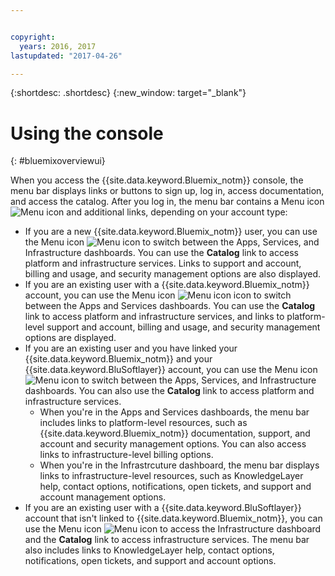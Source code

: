 ```yaml
---


copyright:
  years: 2016, 2017
lastupdated: "2017-04-26"

---
```


{:shortdesc: .shortdesc}
{:new_window: target="_blank"}

# Using the console
{: #bluemixoverviewui}

When you access the {{site.data.keyword.Bluemix_notm}} console, the menu bar displays links or buttons to sign up, log in, access documentation, and access the catalog. After you log in, the menu bar contains a Menu icon ![Menu icon](../icons/icon_hamburger.svg) and additional links, depending on your account type:

* If you are a new {{site.data.keyword.Bluemix_notm}} user, you can use the Menu icon ![Menu icon](../icons/icon_hamburger.svg) to switch between the Apps, Services, and Infrastructure dashboards. You can use the **Catalog** link to access platform and infrastructure services. Links to support and account, billing and usage, and security management options are also displayed.
* If you are an existing user with a {{site.data.keyword.Bluemix_notm}} account, you can use the Menu icon ![Menu icon icon](../icons/icon_hamburger.svg) to switch between the Apps and Services dashboards. You can use the **Catalog** link to access platform and infrastructure services, and links to platform-level support and account, billing and usage, and security management options are displayed.
* If you are an existing user and you have linked your {{site.data.keyword.Bluemix_notm}} and your {{site.data.keyword.BluSoftlayer}} account, you can use the Menu icon ![Menu icon](../icons/icon_hamburger.svg) to switch between the Apps, Services, and Infrastructure dashboards. You can also use the **Catalog** link to access platform and infrastructure services.
  * When you're in the Apps and Services dashboards, the menu bar includes links to platform-level resources, such as {{site.data.keyword.Bluemix_notm}} documentation, support, and account and security management options. You can also access links to infrastructure-level billing options.
  * When you're in the Infrastrcuture dashboard, the menu bar displays links to infrastructure-level resources, such as KnowledgeLayer help, contact options, notifications, open tickets, and support and account management options.
* If you are an existing user with a {{site.data.keyword.BluSoftlayer}} account that isn't linked to {{site.data.keyword.Bluemix_notm}}, you can use the Menu icon ![Menu icon](../icons/icon_hamburger.svg) to access the Infrastructure dashboard and the **Catalog** link to access infrastructure services. The menu bar also includes links to KnowledgeLayer help, contact options, notifications, open tickets, and support and account options.

